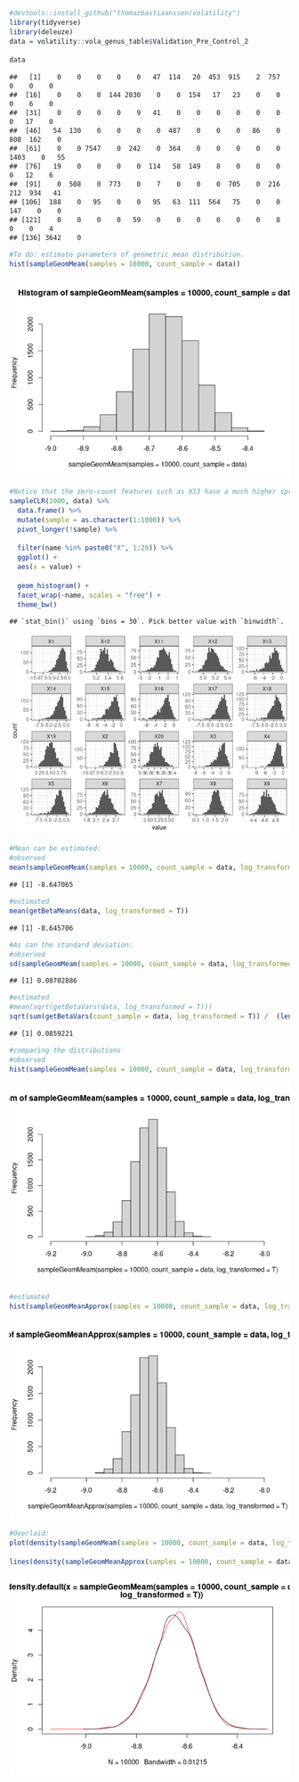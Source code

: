 ``` r
#devtools::install_github("thomazbastiaanssen/volatility")
library(tidyverse)
library(deleuze)
data = volatility::vola_genus_table$Validation_Pre_Control_2

data
```

    ##   [1]    0    0    0    0    0   47  114   20  453  915    2  757    0    0    0
    ##  [16]    0    0    0  144 2030    0    0  154   17   23    0    0    0    6    0
    ##  [31]    0    0    0    0    9   41    0    0    0    0    0    0    0   17    0
    ##  [46]   54  130    0    0    0    0  487    0    0    0   86    0  808  162    0
    ##  [61]    0    0 7547    0  242    0  364    0    0    0    0    0 1403    0   55
    ##  [76]   19    0    0    0    0  114   58  149    8    0    0    0    0   12    6
    ##  [91]    0  508    0  773    0    7    0    0    0  705    0  216  212  934   41
    ## [106]  188    0   95    0    0   95   63  111  564   75    0    0  147    0    0
    ## [121]    0    0    0    0   59    0    0    0    0    0    0    8    0    0    4
    ## [136] 3642    0

``` r
#To do: estimate parameters of geometric mean distribution. 
hist(sampleGeomMeam(samples = 10000, count_sample = data))
```

![](README_files/figure-gfm/distributions-1.png)<!-- -->

``` r
#Notice that the zero-count features such as X13 have a much higher spread than high rollers like X7
sampleCLR(1000, data) %>%
  data.frame() %>%
  mutate(sample = as.character(1:1000)) %>%
  pivot_longer(!sample) %>%
  
  filter(name %in% paste0("X", 1:20)) %>%
  ggplot() +
  aes(x = value) +
  
  geom_histogram() +
  facet_wrap(~name, scales = "free") +
  theme_bw()
```

    ## `stat_bin()` using `bins = 30`. Pick better value with `binwidth`.

![](README_files/figure-gfm/distributions-2.png)<!-- -->

``` r
#Mean can be estimated:
#observed
mean(sampleGeomMeam(samples = 10000, count_sample = data, log_transformed = T))
```

    ## [1] -8.647065

``` r
#estimated
mean(getBetaMeans(data, log_transformed = T))
```

    ## [1] -8.645706

``` r
#As can the standard deviation:
#observed
sd(sampleGeomMeam(samples = 10000, count_sample = data, log_transformed = T))
```

    ## [1] 0.08702886

``` r
#estimated
#mean(sqrt(getBetaVars(data, log_transformed = T)))
sqrt(sum(getBetaVars(count_sample = data, log_transformed = T)) /  (length(data)* length(data)))
```

    ## [1] 0.0859221

``` r
#comparing the distributions
#observed
hist(sampleGeomMeam(samples = 10000, count_sample = data, log_transformed = T), xlim =c(-9.2, -8))
```

![](README_files/figure-gfm/estimation%20of%20the%20geometric%20mean-1.png)<!-- -->

``` r
#estimated
hist(sampleGeomMeanApprox(samples = 10000, count_sample = data, log_transformed = T), xlim =c(-9.2,  -8))
```

![](README_files/figure-gfm/estimation%20of%20the%20geometric%20mean-2.png)<!-- -->

``` r
#Overlaid:
plot(density(sampleGeomMeam(samples = 10000, count_sample = data, log_transformed = T)), col = "red")

lines(density(sampleGeomMeanApprox(samples = 10000, count_sample = data, log_transformed = T)))
```

![](README_files/figure-gfm/estimation%20of%20the%20geometric%20mean-3.png)<!-- -->
